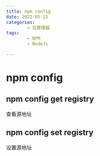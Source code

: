 ```yaml
---
title: npm config
date: 2022-05-15
categories:
        - 包管理器
tags:
        - NPM
        - NodeJs

---
```


# npm config

## npm config get registry

查看源地址

## npm config set registry

设置源地址

